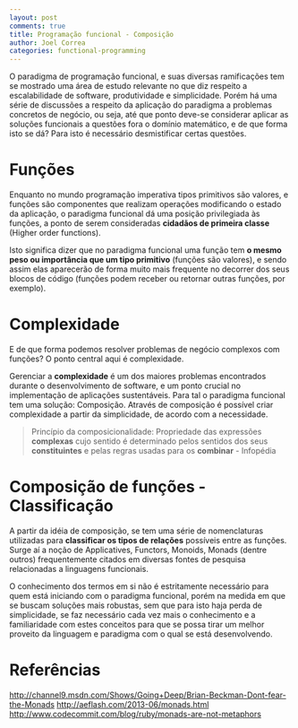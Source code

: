 ```yaml
---
layout: post
comments: true
title: Programação funcional - Composição
author: Joel Correa
categories: functional-programming
---
```


O paradigma de programação funcional, e suas diversas ramificações tem se mostrado uma área de estudo relevante no que diz respeito a escalabilidade de software, produtividade e simplicidade. Porém há uma série de discussões a respeito da aplicação do paradigma a problemas concretos de negócio, ou seja, até que ponto deve-se considerar aplicar as soluções funcionais a questões fora o domínio matemático, e de que forma isto se dá? Para isto é necessário desmistificar certas questões.

Funções
=========
Enquanto no mundo programação imperativa tipos primitivos são valores, e funções são componentes que realizam operações modificando o estado da aplicação, o paradigma funcional dá uma posição privilegiada às funções, a ponto de serem consideradas <b>cidadãos de primeira classe</b> (Higher order functions). 

Isto significa dizer que no paradigma funcional uma função tem <b>o mesmo peso ou importância que um tipo primitivo</b> (funções são valores), e sendo assim elas aparecerão de forma muito mais frequente no decorrer dos seus blocos de código (funções podem receber ou retornar outras funções, por exemplo).

Complexidade
=========
E de que forma podemos resolver problemas de negócio complexos com funções? O ponto central aqui é complexidade.

Gerenciar a <b>complexidade</b> é um dos maiores problemas encontrados durante o desenvolvimento de software, e um ponto crucial no implementação de aplicações sustentáveis. Para tal o paradigma funcional tem uma solução: Composição. Através de composição é possível criar complexidade a partir da simplicidade, de acordo com a necessidade.

<blockquote>
Princípio da composicionalidade: Propriedade das expressões <b>complexas</b> cujo sentido é determinado pelos sentidos dos seus <b>constituintes</b> e pelas regras usadas para os <b>combinar</b> - Infopédia 
</blockquote>

Composição de funções - Classificação
=========
A partir da idéia de composição, se tem uma série de nomenclaturas utilizadas para <b>classificar os tipos de relações</b> possíveis entre as funções. Surge aí a noção de Applicatives, Functors, Monoids, Monads (dentre outros) frequentemente citados em diversas fontes de pesquisa relacionadas a linguagens funcionais. 

O conhecimento dos termos em si não é estritamente necessário para quem está iniciando com o paradigma funcional, porém na medida em que se buscam soluções mais robustas, sem que para isto haja perda de simplicidade, se faz necessário cada vez mais o conhecimento e a familiaridade com estes conceitos para que se possa tirar um melhor proveito da linguagem e paradigma com o qual se está desenvolvendo.

Referências
=========
http://channel9.msdn.com/Shows/Going+Deep/Brian-Beckman-Dont-fear-the-Monads
http://aeflash.com/2013-06/monads.html
http://www.codecommit.com/blog/ruby/monads-are-not-metaphors

